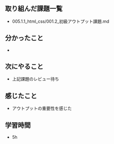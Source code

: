 ## 取り組んだ課題一覧
- 005.1.1_html_css/001.2_初級アウトプット課題.md
## 分かったこと
- 
## 次にやること
- 上記課題のレビュー待ち
## 感じたこと
- アウトプットの重要性を感じた
## 学習時間
- 5h
